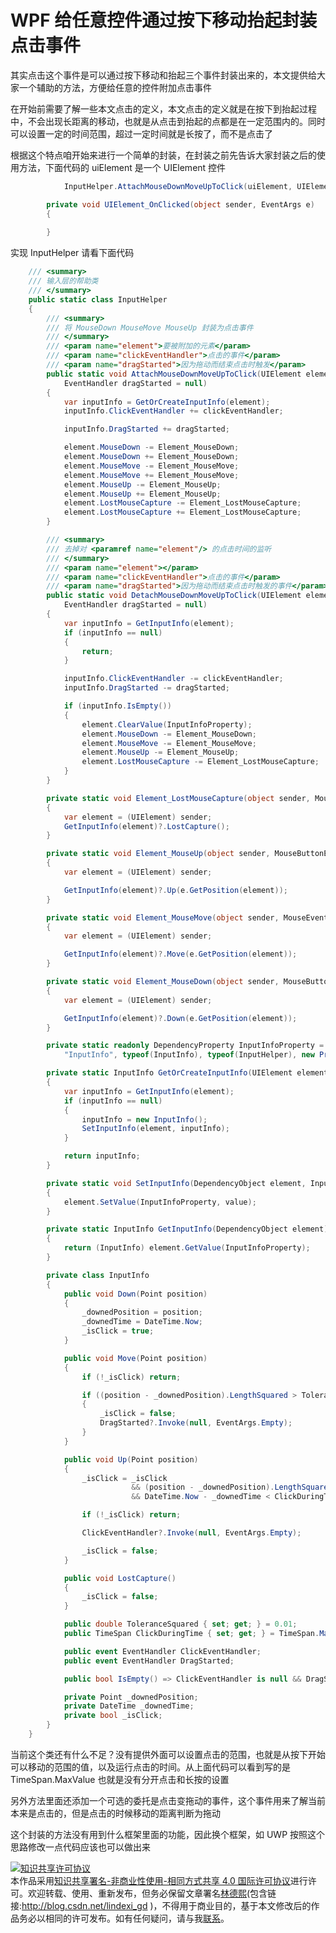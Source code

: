 
# WPF 给任意控件通过按下移动抬起封装点击事件

其实点击这个事件是可以通过按下移动和抬起三个事件封装出来的，本文提供给大家一个辅助的方法，方便给任意的控件附加点击事件

<!--more-->


<!-- 发布 -->

在开始前需要了解一些本文点击的定义，本文点击的定义就是在按下到抬起过程中，不会出现长距离的移动，也就是从点击到抬起的点都是在一定范围内的。同时可以设置一定的时间范围，超过一定时间就是长按了，而不是点击了

根据这个特点咱开始来进行一个简单的封装，在封装之前先告诉大家封装之后的使用方法，下面代码的 uiElement 是一个 UIElement 控件

```csharp
            InputHelper.AttachMouseDownMoveUpToClick(uiElement, UIElement_OnClicked);

        private void UIElement_OnClicked(object sender, EventArgs e)
        {
            
        }
```

实现 InputHelper 请看下面代码

```csharp
    /// <summary>
    /// 输入层的帮助类
    /// </summary>
    public static class InputHelper
    {
        /// <summary>
        /// 将 MouseDown MouseMove MouseUp 封装为点击事件
        /// </summary>
        /// <param name="element">要被附加的元素</param>
        /// <param name="clickEventHandler">点击的事件</param>
        /// <param name="dragStarted">因为拖动而结束点击时触发</param>
        public static void AttachMouseDownMoveUpToClick(UIElement element, EventHandler clickEventHandler,
            EventHandler dragStarted = null)
        {
            var inputInfo = GetOrCreateInputInfo(element);
            inputInfo.ClickEventHandler += clickEventHandler;

            inputInfo.DragStarted += dragStarted;

            element.MouseDown -= Element_MouseDown;
            element.MouseDown += Element_MouseDown;
            element.MouseMove -= Element_MouseMove;
            element.MouseMove += Element_MouseMove;
            element.MouseUp -= Element_MouseUp;
            element.MouseUp += Element_MouseUp;
            element.LostMouseCapture -= Element_LostMouseCapture;
            element.LostMouseCapture += Element_LostMouseCapture;
        }

        /// <summary>
        /// 去掉对 <paramref name="element"/> 的点击时间的监听
        /// </summary>
        /// <param name="element"></param>
        /// <param name="clickEventHandler">点击的事件</param>
        /// <param name="dragStarted">因为拖动而结束点击时触发的事件</param>
        public static void DetachMouseDownMoveUpToClick(UIElement element, EventHandler clickEventHandler,
            EventHandler dragStarted = null)
        {
            var inputInfo = GetInputInfo(element);
            if (inputInfo == null)
            {
                return;
            }

            inputInfo.ClickEventHandler -= clickEventHandler;
            inputInfo.DragStarted -= dragStarted;

            if (inputInfo.IsEmpty())
            {
                element.ClearValue(InputInfoProperty);
                element.MouseDown -= Element_MouseDown;
                element.MouseMove -= Element_MouseMove;
                element.MouseUp -= Element_MouseUp;
                element.LostMouseCapture -= Element_LostMouseCapture;
            }
        }

        private static void Element_LostMouseCapture(object sender, MouseEventArgs e)
        {
            var element = (UIElement) sender;
            GetInputInfo(element)?.LostCapture();
        }

        private static void Element_MouseUp(object sender, MouseButtonEventArgs e)
        {
            var element = (UIElement) sender;

            GetInputInfo(element)?.Up(e.GetPosition(element));
        }

        private static void Element_MouseMove(object sender, MouseEventArgs e)
        {
            var element = (UIElement) sender;

            GetInputInfo(element)?.Move(e.GetPosition(element));
        }

        private static void Element_MouseDown(object sender, MouseButtonEventArgs e)
        {
            var element = (UIElement) sender;

            GetInputInfo(element)?.Down(e.GetPosition(element));
        }

        private static readonly DependencyProperty InputInfoProperty = DependencyProperty.RegisterAttached(
            "InputInfo", typeof(InputInfo), typeof(InputHelper), new PropertyMetadata(default(InputInfo)));

        private static InputInfo GetOrCreateInputInfo(UIElement element)
        {
            var inputInfo = GetInputInfo(element);
            if (inputInfo == null)
            {
                inputInfo = new InputInfo();
                SetInputInfo(element, inputInfo);
            }

            return inputInfo;
        }

        private static void SetInputInfo(DependencyObject element, InputInfo value)
        {
            element.SetValue(InputInfoProperty, value);
        }

        private static InputInfo GetInputInfo(DependencyObject element)
        {
            return (InputInfo) element.GetValue(InputInfoProperty);
        }

        private class InputInfo
        {
            public void Down(Point position)
            {
                _downedPosition = position;
                _downedTime = DateTime.Now;
                _isClick = true;
            }

            public void Move(Point position)
            {
                if (!_isClick) return;

                if ((position - _downedPosition).LengthSquared > ToleranceSquared)
                {
                    _isClick = false;
                    DragStarted?.Invoke(null, EventArgs.Empty);
                }
            }

            public void Up(Point position)
            {
                _isClick = _isClick
                           && (position - _downedPosition).LengthSquared <= ToleranceSquared
                           && DateTime.Now - _downedTime < ClickDuringTime;

                if (!_isClick) return;

                ClickEventHandler?.Invoke(null, EventArgs.Empty);

                _isClick = false;
            }

            public void LostCapture()
            {
                _isClick = false;
            }

            public double ToleranceSquared { set; get; } = 0.01;
            public TimeSpan ClickDuringTime { set; get; } = TimeSpan.MaxValue;

            public event EventHandler ClickEventHandler;
            public event EventHandler DragStarted;

            public bool IsEmpty() => ClickEventHandler is null && DragStarted is null;

            private Point _downedPosition;
            private DateTime _downedTime;
            private bool _isClick;
        }
    }
```

当前这个类还有什么不足？没有提供外面可以设置点击的范围，也就是从按下开始可以移动的范围的值，以及运行点击的时间。从上面代码可以看到写的是 TimeSpan.MaxValue 也就是没有分开点击和长按的设置

另外方法里面还添加一个可选的委托是点击变拖动的事件，这个事件用来了解当前本来是点击的，但是点击的时候移动的距离判断为拖动

这个封装的方法没有用到什么框架里面的功能，因此换个框架，如 UWP 按照这个思路修改一点代码应该也可以做出来







<a rel="license" href="http://creativecommons.org/licenses/by-nc-sa/4.0/"><img alt="知识共享许可协议" style="border-width:0" src="https://licensebuttons.net/l/by-nc-sa/4.0/88x31.png" /></a><br />本作品采用<a rel="license" href="http://creativecommons.org/licenses/by-nc-sa/4.0/">知识共享署名-非商业性使用-相同方式共享 4.0 国际许可协议</a>进行许可。欢迎转载、使用、重新发布，但务必保留文章署名[林德熙](http://blog.csdn.net/lindexi_gd)(包含链接:http://blog.csdn.net/lindexi_gd )，不得用于商业目的，基于本文修改后的作品务必以相同的许可发布。如有任何疑问，请与我[联系](mailto:lindexi_gd@163.com)。